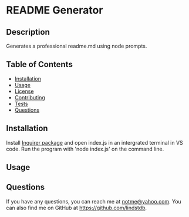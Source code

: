 # README Generator

## Description
Generates a professional readme.md using node prompts.



## Table of Contents
- [Installation](#installation)
- [Usage](#usage)
- [License](#license)
- [Contributing](#contributing)
- [Tests](#tests)
- [Questions](#questions)

## Installation
Install [Inquirer package](https://www.npmjs.com/package/inquirer/v/8.2.4) and open index.js in an intergrated terminal in VS code. Run the program with 'node index.js' on the command line.

## Usage


## Questions
If you have any questions, you can reach me at notme@yahoo.com.
You can also find me on GitHub at https://github.com/lindstdb.
